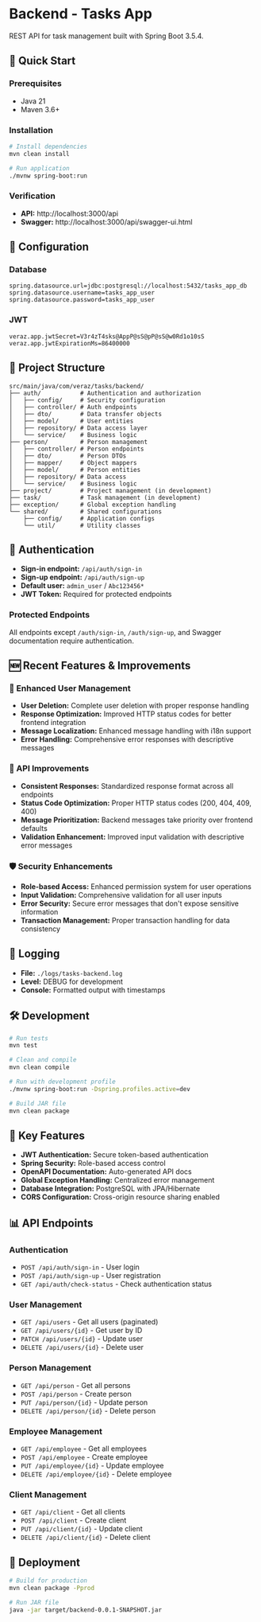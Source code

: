 # Backend - Tasks App

REST API for task management built with Spring Boot 3.5.4.

## 🚀 Quick Start

### Prerequisites
- Java 21
- Maven 3.6+

### Installation
```bash
# Install dependencies
mvn clean install

# Run application
./mvnw spring-boot:run
```

### Verification
- **API:** http://localhost:3000/api
- **Swagger:** http://localhost:3000/api/swagger-ui.html

## 🔧 Configuration

### Database
```properties
spring.datasource.url=jdbc:postgresql://localhost:5432/tasks_app_db
spring.datasource.username=tasks_app_user
spring.datasource.password=tasks_app_user
```

### JWT
```properties
veraz.app.jwtSecret=V3r4zT4sks@AppP@sS@pP@sS@w0Rd1o10sS
veraz.app.jwtExpirationMs=86400000
```

## 📁 Project Structure

```
src/main/java/com/veraz/tasks/backend/
├── auth/           # Authentication and authorization
│   ├── config/     # Security configuration
│   ├── controller/ # Auth endpoints
│   ├── dto/        # Data transfer objects
│   ├── model/      # User entities
│   ├── repository/ # Data access layer
│   └── service/    # Business logic
├── person/         # Person management
│   ├── controller/ # Person endpoints
│   ├── dto/        # Person DTOs
│   ├── mapper/     # Object mappers
│   ├── model/      # Person entities
│   ├── repository/ # Data access
│   └── service/    # Business logic
├── project/        # Project management (in development)
├── task/           # Task management (in development)
├── exception/      # Global exception handling
└── shared/         # Shared configurations
    ├── config/     # Application configs
    └── util/       # Utility classes
```

## 🔐 Authentication

- **Sign-in endpoint:** `/api/auth/sign-in`
- **Sign-up endpoint:** `/api/auth/sign-up`
- **Default user:** `admin_user` / `Abc123456*`
- **JWT Token:** Required for protected endpoints

### Protected Endpoints
All endpoints except `/auth/sign-in`, `/auth/sign-up`, and Swagger documentation require authentication.

## 🆕 Recent Features & Improvements

### 👥 Enhanced User Management
- **User Deletion:** Complete user deletion with proper response handling
- **Response Optimization:** Improved HTTP status codes for better frontend integration
- **Message Localization:** Enhanced message handling with i18n support
- **Error Handling:** Comprehensive error responses with descriptive messages

### 🔧 API Improvements
- **Consistent Responses:** Standardized response format across all endpoints
- **Status Code Optimization:** Proper HTTP status codes (200, 404, 409, 400)
- **Message Prioritization:** Backend messages take priority over frontend defaults
- **Validation Enhancement:** Improved input validation with descriptive error messages

### 🛡️ Security Enhancements
- **Role-based Access:** Enhanced permission system for user operations
- **Input Validation:** Comprehensive validation for all user inputs
- **Error Security:** Secure error messages that don't expose sensitive information
- **Transaction Management:** Proper transaction handling for data consistency

## 📝 Logging

- **File:** `./logs/tasks-backend.log`
- **Level:** DEBUG for development
- **Console:** Formatted output with timestamps

## 🛠️ Development

```bash
# Run tests
mvn test

# Clean and compile
mvn clean compile

# Run with development profile
./mvnw spring-boot:run -Dspring.profiles.active=dev

# Build JAR file
mvn clean package
```

## 🔧 Key Features

- **JWT Authentication:** Secure token-based authentication
- **Spring Security:** Role-based access control
- **OpenAPI Documentation:** Auto-generated API docs
- **Global Exception Handling:** Centralized error management
- **Database Integration:** PostgreSQL with JPA/Hibernate
- **CORS Configuration:** Cross-origin resource sharing enabled

## 📊 API Endpoints

### Authentication
- `POST /api/auth/sign-in` - User login
- `POST /api/auth/sign-up` - User registration
- `GET /api/auth/check-status` - Check authentication status

### User Management
- `GET /api/users` - Get all users (paginated)
- `GET /api/users/{id}` - Get user by ID
- `PATCH /api/users/{id}` - Update user
- `DELETE /api/users/{id}` - Delete user

### Person Management
- `GET /api/person` - Get all persons
- `POST /api/person` - Create person
- `PUT /api/person/{id}` - Update person
- `DELETE /api/person/{id}` - Delete person

### Employee Management
- `GET /api/employee` - Get all employees
- `POST /api/employee` - Create employee
- `PUT /api/employee/{id}` - Update employee
- `DELETE /api/employee/{id}` - Delete employee

### Client Management
- `GET /api/client` - Get all clients
- `POST /api/client` - Create client
- `PUT /api/client/{id}` - Update client
- `DELETE /api/client/{id}` - Delete client

## 🚀 Deployment

```bash
# Build for production
mvn clean package -Pprod

# Run JAR file
java -jar target/backend-0.0.1-SNAPSHOT.jar
``` 